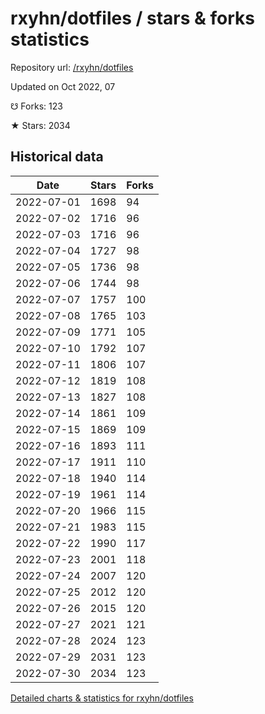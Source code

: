 # rxyhn/dotfiles / stars & forks statistics

Repository url: [/rxyhn/dotfiles](https://github.com/rxyhn/dotfiles)

Updated on Oct 2022, 07

☋ Forks: 123

★ Stars: 2034

## Historical data
| Date | Stars | Forks |
|------|-------|-------|
| 2022-07-01 | 1698 | 94 | 
| 2022-07-02 | 1716 | 96 | 
| 2022-07-03 | 1716 | 96 | 
| 2022-07-04 | 1727 | 98 | 
| 2022-07-05 | 1736 | 98 | 
| 2022-07-06 | 1744 | 98 | 
| 2022-07-07 | 1757 | 100 | 
| 2022-07-08 | 1765 | 103 | 
| 2022-07-09 | 1771 | 105 | 
| 2022-07-10 | 1792 | 107 | 
| 2022-07-11 | 1806 | 107 | 
| 2022-07-12 | 1819 | 108 | 
| 2022-07-13 | 1827 | 108 | 
| 2022-07-14 | 1861 | 109 | 
| 2022-07-15 | 1869 | 109 | 
| 2022-07-16 | 1893 | 111 | 
| 2022-07-17 | 1911 | 110 | 
| 2022-07-18 | 1940 | 114 | 
| 2022-07-19 | 1961 | 114 | 
| 2022-07-20 | 1966 | 115 | 
| 2022-07-21 | 1983 | 115 | 
| 2022-07-22 | 1990 | 117 | 
| 2022-07-23 | 2001 | 118 | 
| 2022-07-24 | 2007 | 120 | 
| 2022-07-25 | 2012 | 120 | 
| 2022-07-26 | 2015 | 120 | 
| 2022-07-27 | 2021 | 121 | 
| 2022-07-28 | 2024 | 123 | 
| 2022-07-29 | 2031 | 123 | 
| 2022-07-30 | 2034 | 123 | 


[Detailed charts & statistics for rxyhn/dotfiles](https://reviewgithub.com/rep/rxyhn/dotfiles)
